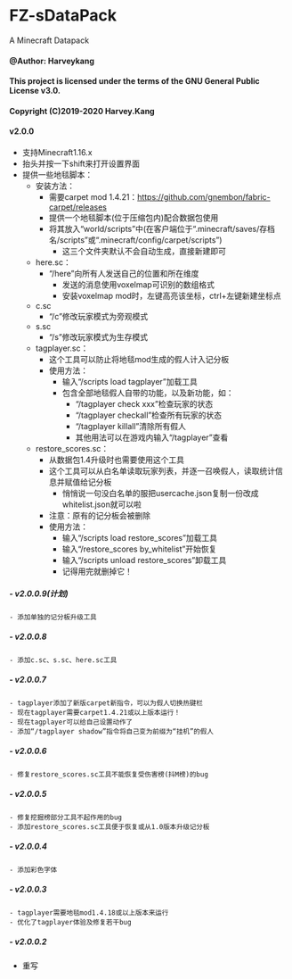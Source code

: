 # FZ-sDataPack
A Minecraft Datapack
#### @Author: Harveykang

#### This project is licensed under the terms of the GNU General Public License v3.0.
#### Copyright (C)2019-2020 Harvey.Kang

#### v2.0.0
- 支持Minecraft1.16.x
- 抬头并按一下shift来打开设置界面
- 提供一些地毯脚本：
	- 安装方法：
		- 需要carpet mod 1.4.21：https://github.com/gnembon/fabric-carpet/releases
		- 提供一个地毯脚本(位于压缩包内)配合数据包使用
		- 将其放入“world/scripts”中(在客户端位于“.minecraft/saves/存档名/scripts”或“.minecraft/config/carpet/scripts”)
			- 这三个文件夹默认不会自动生成，直接新建即可
	- here.sc：
		- “/here”向所有人发送自己的位置和所在维度
			- 发送的消息使用voxelmap可识别的数组格式
			- 安装voxelmap mod时，左键高亮该坐标，ctrl+左键新建坐标点
	- c.sc
		- “/c”修改玩家模式为旁观模式
	- s.sc
		- “/s”修改玩家模式为生存模式
	- tagplayer.sc：
		- 这个工具可以防止将地毯mod生成的假人计入记分板
		- 使用方法：
			- 输入“/scripts load tagplayer”加载工具
			- 包含全部地毯假人自带的功能，以及新功能，如：
				- “/tagplayer check xxx”检查玩家的状态
				- “/tagplayer checkall”检查所有玩家的状态
				- “/tagplayer killall”清除所有假人
				- 其他用法可以在游戏内输入“/tagplayer”查看
	- restore_scores.sc：
		- 从数据包1.4升级时也需要使用这个工具
		- 这个工具可以从白名单读取玩家列表，并逐一召唤假人，读取统计信息并赋值给记分板
			- 悄悄说一句没白名单的服把usercache.json复制一份改成whitelist.json就可以啦
		- 注意：原有的记分板会被删除
		- 使用方法：
			- 输入“/scripts load restore_scores”加载工具
			- 输入“/restore_scores by_whitelist”开始恢复
			- 输入“/scripts unload restore_scores”卸载工具
			- 记得用完就删掉它！
##### - v2.0.0.9(计划)
	- 添加单独的记分板升级工具
##### - v2.0.0.8
	- 添加c.sc、s.sc、here.sc工具
##### - v2.0.0.7
	- tagplayer添加了新版carpet新指令，可以为假人切换热键栏
	- 现在tagplayer需要carpet1.4.21或以上版本运行！
	- 现在tagplayer可以给自己设置动作了
	- 添加“/tagplayer shadow”指令将自己变为前缀为“挂机”的假人
##### - v2.0.0.6
	- 修复restore_scores.sc工具不能恢复受伤害榜(抖M榜)的bug
##### - v2.0.0.5
	- 修复挖掘榜部分工具不起作用的bug
	- 添加restore_scores.sc工具便于恢复或从1.0版本升级记分板
##### - v2.0.0.4
	- 添加彩色字体
##### - v2.0.0.3
	- tagplayer需要地毯mod1.4.18或以上版本来运行
	- 优化了tagplayer体验及修复若干bug
##### - v2.0.0.2
  - 重写
